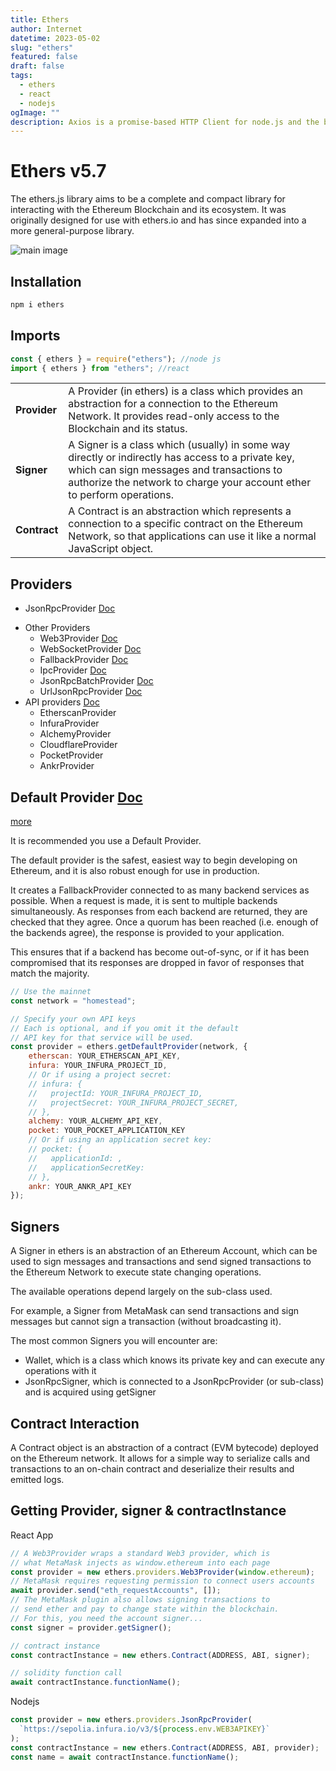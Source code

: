 ```yaml
---
title: Ethers
author: Internet
datetime: 2023-05-02
slug: "ethers"
featured: false
draft: false
tags:
  - ethers
  - react
  - nodejs
ogImage: ""
description: Axios is a promise-based HTTP Client for node.js and the browser.
---
```


# Ethers v5.7

The ethers.js library aims to be a complete and compact library for interacting with the Ethereum Blockchain and its ecosystem. It was originally designed for use with ethers.io and has since expanded into a more general-purpose library.

![main image](https://i.morioh.com/2022/03/19/4ee0fd50.webp)

## Installation

```js
npm i ethers
```

## Imports

```js
const { ethers } = require("ethers"); //node js
import { ethers } from "ethers"; //react
```

<table class="table minimal">
<tbody>
<tr>
<td><b>Provider</b></td>
<td>A Provider (in ethers) is a class which provides an abstraction for a connection to the Ethereum Network. It provides read-only access to the Blockchain and its status.</td>
</tr>
<tr>
<td><b>Signer</b></td>
<td>A Signer is a class which (usually) in some way directly or indirectly has access to a private key, which can sign messages and transactions to authorize the network to charge your account ether to perform operations.</td>
</tr>
<tr><td><b>Contract</b></td>
<td>A Contract is an abstraction which represents a connection to a specific contract on the Ethereum Network, so that applications can use it like a normal JavaScript object.</td>
</tr>
</tbody></table>

## Providers

- JsonRpcProvider [Doc](https://docs.ethers.org/v5/api/providers/jsonrpc-provider/#JsonRpcProvider)

* Other Providers
  - Web3Provider [Doc](https://docs.ethers.org/v5/api/providers/other/#Web3Provider)
  - WebSocketProvider [Doc](https://docs.ethers.org/v5/api/providers/other/#WebSocketProvider)
  - FallbackProvider [Doc](https://docs.ethers.org/v5/api/providers/other/#FallbackProvider)
  - IpcProvider [Doc](https://docs.ethers.org/v5/api/providers/other/#IpcProvider)
  - JsonRpcBatchProvider [Doc](https://docs.ethers.org/v5/api/providers/other/#JsonRpcBatchProvider)
  - UrlJsonRpcProvider [Doc](https://docs.ethers.org/v5/api/providers/other/#UrlJsonRpcProvider)
* API providers [Doc](https://docs.ethers.org/v5/api/providers/api-providers/#api-providers)
  - EtherscanProvider
  - InfuraProvider
  - AlchemyProvider
  - CloudflareProvider
  - PocketProvider
  - AnkrProvider

## Default Provider [Doc](https://docs.ethers.org/v5/api/providers/#providers-getDefaultProvider)

[more](https://docs.ethers.org/v5/api-keys/#api-keys--getDefaultProvider)

It is recommended you use a Default Provider.

The default provider is the safest, easiest way to begin developing on Ethereum, and it is also robust enough for use in production.

It creates a FallbackProvider connected to as many backend services as possible. When a request is made, it is sent to multiple backends simultaneously. As responses from each backend are returned, they are checked that they agree. Once a quorum has been reached (i.e. enough of the backends agree), the response is provided to your application.

This ensures that if a backend has become out-of-sync, or if it has been compromised that its responses are dropped in favor of responses that match the majority.

```js
// Use the mainnet
const network = "homestead";

// Specify your own API keys
// Each is optional, and if you omit it the default
// API key for that service will be used.
const provider = ethers.getDefaultProvider(network, {
    etherscan: YOUR_ETHERSCAN_API_KEY,
    infura: YOUR_INFURA_PROJECT_ID,
    // Or if using a project secret:
    // infura: {
    //   projectId: YOUR_INFURA_PROJECT_ID,
    //   projectSecret: YOUR_INFURA_PROJECT_SECRET,
    // },
    alchemy: YOUR_ALCHEMY_API_KEY,
    pocket: YOUR_POCKET_APPLICATION_KEY
    // Or if using an application secret key:
    // pocket: {
    //   applicationId: ,
    //   applicationSecretKey:
    // },
    ankr: YOUR_ANKR_API_KEY
});
```

## Signers

A Signer in ethers is an abstraction of an Ethereum Account, which can be used to sign messages and transactions and send signed transactions to the Ethereum Network to execute state changing operations.

The available operations depend largely on the sub-class used.

For example, a Signer from MetaMask can send transactions and sign messages but cannot sign a transaction (without broadcasting it).

The most common Signers you will encounter are:

- Wallet, which is a class which knows its private key and can execute any operations with it
- JsonRpcSigner, which is connected to a JsonRpcProvider (or sub-class) and is acquired using getSigner

## Contract Interaction

A Contract object is an abstraction of a contract (EVM bytecode) deployed on the Ethereum network. It allows for a simple way to serialize calls and transactions to an on-chain contract and deserialize their results and emitted logs.

## Getting Provider, signer & contractInstance

React App

```js
// A Web3Provider wraps a standard Web3 provider, which is
// what MetaMask injects as window.ethereum into each page
const provider = new ethers.providers.Web3Provider(window.ethereum);
// MetaMask requires requesting permission to connect users accounts
await provider.send("eth_requestAccounts", []);
// The MetaMask plugin also allows signing transactions to
// send ether and pay to change state within the blockchain.
// For this, you need the account signer...
const signer = provider.getSigner();

// contract instance
const contractInstance = new ethers.Contract(ADDRESS, ABI, signer);

// solidity function call
await contractInstance.functionName();
```

Nodejs

```js
const provider = new ethers.providers.JsonRpcProvider(
  `https://sepolia.infura.io/v3/${process.env.WEB3APIKEY}`
);
const contractInstance = new ethers.Contract(ADDRESS, ABI, provider);
const name = await contractInstance.functionName();
```
